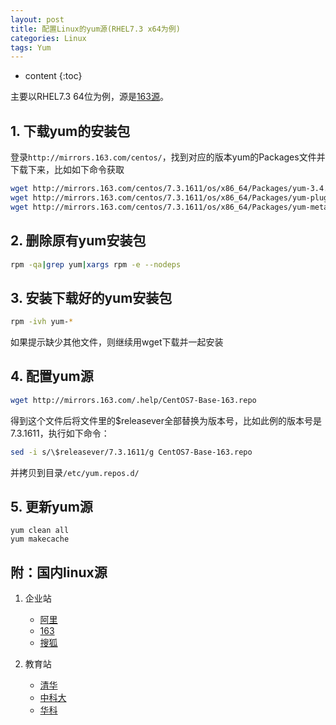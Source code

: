 ```yaml
---
layout: post
title: 配置Linux的yum源(RHEL7.3 x64为例)
categories: Linux
tags: Yum
---
```


* content
{:toc}

主要以RHEL7.3 64位为例，源是[163源](mirrors.163.com)。 

## 1. 下载yum的安装包  
登录`http://mirrors.163.com/centos/`，找到对应的版本yum的Packages文件并下载下来，比如如下命令获取  
```bash
wget http://mirrors.163.com/centos/7.3.1611/os/x86_64/Packages/yum-3.4.3-150.el7.centos.noarch.rpm
wget http://mirrors.163.com/centos/7.3.1611/os/x86_64/Packages/yum-plugin-fastestmirror-1.1.31-40.el7.noarch.rpm
wget http://mirrors.163.com/centos/7.3.1611/os/x86_64/Packages/yum-metadata-parser-1.1.4-10.el7.x86_64.rpm
```

<!--more-->

## 2. 删除原有yum安装包
```bash
rpm -qa|grep yum|xargs rpm -e --nodeps
```

## 3. 安装下载好的yum安装包
```  bash
rpm -ivh yum-*  
```
如果提示缺少其他文件，则继续用wget下载并一起安装  

## 4. 配置yum源
```bash
wget http://mirrors.163.com/.help/CentOS7-Base-163.repo
```
得到这个文件后将文件里的$releasever全部替换为版本号，比如此例的版本号是7.3.1611，执行如下命令：

```bash
sed -i s/\$releasever/7.3.1611/g CentOS7-Base-163.repo
```

并拷贝到目录`/etc/yum.repos.d/`

## 5. 更新yum源  
```
yum clean all
yum makecache
```



## 附：国内linux源

1. 企业站
   * [阿里](mirrors.aliyun.com) 
   * [163](mirrors.163.com)
   * [搜狐](mirrors.sohu.com)

2. 教育站
   * [清华](mirror.tuna.tsinghua.edu.cn)
   * [中科大](mirrors.ustc.edu.cn)
   * [华科](mirror.hust.edu.cn)